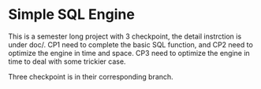 # Simple SQL Engine
This is a semester long project with 3 checkpoint, the detail instrction is under doc/. CP1 need to complete the basic SQL function, and CP2 need to optimize the engine in time and space. CP3 need to optimize the engine in time to deal with some trickier case.

Three checkpoint is in their corresponding branch.
